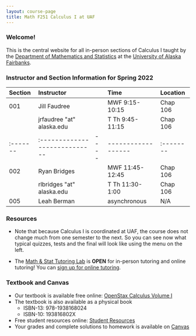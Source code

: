 ```yaml
---
layout: course-page
title: Math F251 Calculus I at UAF
---
```


### Welcome!

This is the central website for all in-person sections of Calculus I 
taught by the [Department of Mathematics and Statistics](http://www.uaf.edu/dms)
at the [University of Alaska Fairbanks](http://www.uaf.edu).

### Instructor and Section Information for Spring 2022

| Section | Instructor                  |    | Time             | Location |
| :-------|:----------------------------|----| :----------------| :--------|
| 001     | Jill Faudree                |    | MWF 9:15-10:15   | Chap 106 |
|         | jrfaudree "at" alaska.edu   |    | T Th  9:45-11:15 | Chap 106 |
| :-------|:----------------------------|----|------------------| :--------|
| 002     | Ryan Bridges                |    | MWF 11:45-12:45  | Chap 106 |
|         | rlbridges "at" alaska.edu   |    | T Th  11:30-1:00 | Chap 106 |
| 005     | Leah Berman                 |    | asynchronous     | N/A      |

### Resources

* Note that because Calculus I is coordinated at UAF, the course does not change much from one semester to the next. So you can see now what typical quizzes, tests and the final will look like using the menu on the left.

* The [Math & Stat Tutoring Lab](https://www.uaf.edu/dms/mathlab/index.php) is **OPEN** for in-person tutoring and online tutoring!  You can [sign up for online tutoring](https://fairbanks.go-redrock.com/).

### Textbook and Canvas

- Our textbook is available free online: [OpenStax Calculus Volume I](https://openstax.org/details/books/calculus-volume-1)
- The textbook is also available as a physical book
    - ISBN-13: 978-1938168024
    - ISBN-10: 193816802X
- Free student resources online: [Student Resources](https://openstax.org/details/books/calculus-volume-1?Student%20resources)
- Your grades and complete solutions to homework is available on [Canvas](https://www.uaf.edu/uaf/current/canvas.php)
